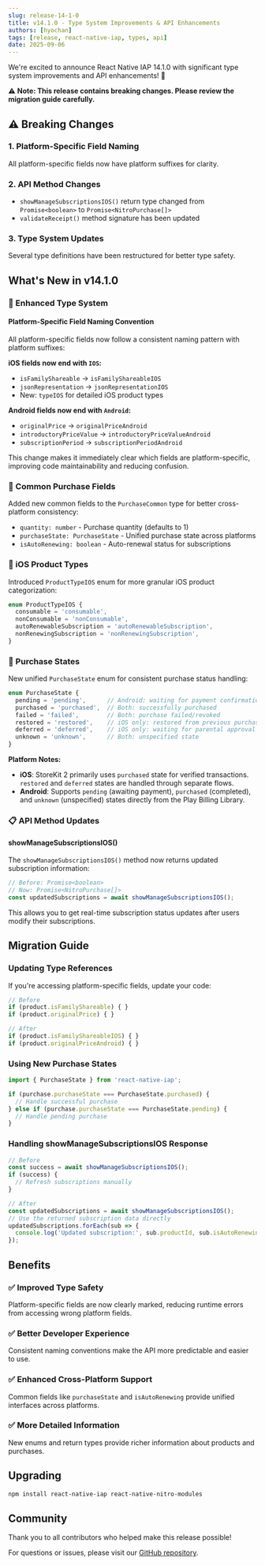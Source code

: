 ```yaml
---
slug: release-14-1-0
title: v14.1.0 - Type System Improvements & API Enhancements
authors: [hyochan]
tags: [release, react-native-iap, types, api]
date: 2025-09-06
---
```


We're excited to announce React Native IAP 14.1.0 with significant type system improvements and API enhancements! 🚀

⚠️ **Note: This release contains breaking changes. Please review the migration guide carefully.**

<!-- truncate -->

## ⚠️ Breaking Changes

### 1. Platform-Specific Field Naming
All platform-specific fields now have platform suffixes for clarity.

### 2. API Method Changes
- `showManageSubscriptionsIOS()` return type changed from `Promise<boolean>` to `Promise<NitroPurchase[]>`
- `validateReceipt()` method signature has been updated

### 3. Type System Updates
Several type definitions have been restructured for better type safety.

## What's New in v14.1.0

### 🎯 Enhanced Type System

#### Platform-Specific Field Naming Convention
All platform-specific fields now follow a consistent naming pattern with platform suffixes:

**iOS fields now end with `IOS`:**
- `isFamilyShareable` → `isFamilyShareableIOS`
- `jsonRepresentation` → `jsonRepresentationIOS`
- New: `typeIOS` for detailed iOS product types

**Android fields now end with `Android`:**
- `originalPrice` → `originalPriceAndroid`
- `introductoryPriceValue` → `introductoryPriceValueAndroid`
- `subscriptionPeriod` → `subscriptionPeriodAndroid`

This change makes it immediately clear which fields are platform-specific, improving code maintainability and reducing confusion.

### 🔄 Common Purchase Fields

Added new common fields to the `PurchaseCommon` type for better cross-platform consistency:
- `quantity: number` - Purchase quantity (defaults to 1)
- `purchaseState: PurchaseState` - Unified purchase state across platforms
- `isAutoRenewing: boolean` - Auto-renewal status for subscriptions

### 📱 iOS Product Types

Introduced `ProductTypeIOS` enum for more granular iOS product categorization:
```typescript
enum ProductTypeIOS {
  consumable = 'consumable',
  nonConsumable = 'nonConsumable',
  autoRenewableSubscription = 'autoRenewableSubscription',
  nonRenewingSubscription = 'nonRenewingSubscription',
}
```

### 🔄 Purchase States

New unified `PurchaseState` enum for consistent purchase status handling:
```typescript
enum PurchaseState {
  pending = 'pending',      // Android: waiting for payment confirmation
  purchased = 'purchased',  // Both: successfully purchased
  failed = 'failed',        // Both: purchase failed/revoked
  restored = 'restored',    // iOS only: restored from previous purchase
  deferred = 'deferred',    // iOS only: waiting for parental approval
  unknown = 'unknown',      // Both: unspecified state
}
```

**Platform Notes:**
- **iOS**: StoreKit 2 primarily uses `purchased` state for verified transactions. `restored` and `deferred` states are handled through separate flows.
- **Android**: Supports `pending` (awaiting payment), `purchased` (completed), and `unknown` (unspecified) states directly from the Play Billing Library.

### 📋 API Method Updates

#### showManageSubscriptionsIOS()
The `showManageSubscriptionsIOS()` method now returns updated subscription information:
```typescript
// Before: Promise<boolean>
// Now: Promise<NitroPurchase[]>
const updatedSubscriptions = await showManageSubscriptionsIOS();
```

This allows you to get real-time subscription status updates after users modify their subscriptions.

## Migration Guide

### Updating Type References

If you're accessing platform-specific fields, update your code:

```typescript
// Before
if (product.isFamilyShareable) { }
if (product.originalPrice) { }

// After
if (product.isFamilyShareableIOS) { }
if (product.originalPriceAndroid) { }
```

### Using New Purchase States

```typescript
import { PurchaseState } from 'react-native-iap';

if (purchase.purchaseState === PurchaseState.purchased) {
  // Handle successful purchase
} else if (purchase.purchaseState === PurchaseState.pending) {
  // Handle pending purchase
}
```

### Handling showManageSubscriptionsIOS Response

```typescript
// Before
const success = await showManageSubscriptionsIOS();
if (success) {
  // Refresh subscriptions manually
}

// After
const updatedSubscriptions = await showManageSubscriptionsIOS();
// Use the returned subscription data directly
updatedSubscriptions.forEach(sub => {
  console.log('Updated subscription:', sub.productId, sub.isAutoRenewing);
});
```

## Benefits

### ✅ Improved Type Safety
Platform-specific fields are now clearly marked, reducing runtime errors from accessing wrong platform fields.

### ✅ Better Developer Experience
Consistent naming conventions make the API more predictable and easier to use.

### ✅ Enhanced Cross-Platform Support
Common fields like `purchaseState` and `isAutoRenewing` provide unified interfaces across platforms.

### ✅ More Detailed Information
New enums and return types provide richer information about products and purchases.

## Upgrading

```bash
npm install react-native-iap react-native-nitro-modules
```

## Community

Thank you to all contributors who helped make this release possible! 

For questions or issues, please visit our [GitHub repository](https://github.com/hyochan/react-native-iap).